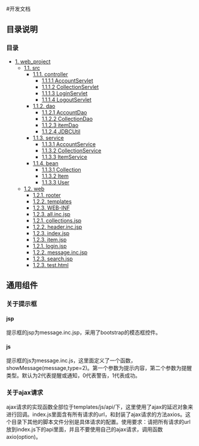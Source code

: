 #开发文档
## 目录说明
### 目录
<!-- TOC -->

- [1. web_project](#)
  - [1.1. src](#)
    - [1.1.1. controller](#)
      - [1.1.1.1 AccountServlet](#)
      - [1.1.1.2 CollectionServlet](#)
      - [1.1.1.3 LoginServlet](#)
      - [1.1.1.4 LogoutServlet](#)
    - [1.1.2. dao ](#)
      - [1.1.2.1 AccountDao](#)
      - [1.1.2.2 CollectionDao](#)
      - [1.1.2.3 itemDao](#)
      - [1.1.2.4 JDBCUtil](#)
    - [1.1.3. service](#)
      - [1.1.3.1 AccountService](#)
      - [1.1.3.2 CollectionService](#)
      - [1.1.3.3 ItemService](#)
    - [1.1.4. bean](#)
      - [1.1.3.1 Collection](#)
      - [1.1.3.2 Item](#)
      - [1.1.3.3 User](#)
  - [1.2. web](#12-appgeo)
    - [1.2.1. rooter](#)
    - [1.2.2. templates](#)
    - [1.2.3. WEB-INF](#)
    - [1.2.3. all.inc.jsp](#)
    - [1.2.1. collections.jsp](#)
    - [1.2.2. header.inc.jsp](#)
    - [1.2.3. index.jsp](#)
    - [1.2.3. item.jsp](#)
    - [1.2.1. login.jsp](#)
    - [1.2.2. message.inc.jsp](#)
    - [1.2.3. search.jsp](#)
    - [1.2.3. test.html](#)
<!-- /TOC -->
## 通用组件
### 关于提示框
#### jsp
提示框的jsp为message.inc.jsp，采用了bootstrap的模态框控件。
#### js
提示框的js为message.inc.js，这里面定义了一个函数，showMessage(message,type=2)。第一个参数为提示内容，第二个参数为提醒类型。默认为2代表提醒或通知，0代表警告，1代表成功。
### 关于ajax请求
ajax请求的实现函数全部位于templates/js/api/下，这里使用了ajax的延迟对象来进行回调。index.js里面含有所有请求的url，和封装了ajax请求的方法axios。这个目录下其他的脚本文件分别是具体请求的配置。使用要求：请把所有请求的url放到index.js下的api里面，并且不要使用自己的ajax请求，调用函数axio(option)。
###

